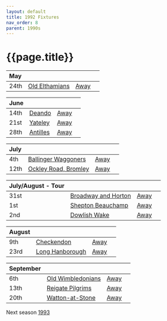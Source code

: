 ```yaml
---
layout: default
title: 1992 Fixtures
nav_order: 8
parent: 1990s
---
```


# {{page.title}}

| May |  |  |  |
|:---|:---|:---|:---|
| 24th | [Old Elthamians](old-elthamians) | [Away](https://goo.gl/maps/FQbBNZQTFggEmhfv9) |

| June |  |  |  |
|:---|:---|:---|:---|
| 14th | [Deando](deando) | [Away](https://goo.gl/maps/uvrsPR8UyUAgQpNMA) |
| 21st | [Yateley](yateley) | [Away](https://goo.gl/maps/bhbf5cuLVrB5hXne8) |
| 28th | [Antilles](antilles) | [Away](https://goo.gl/maps/RjBA5EtiWW3gXe3z9) |

| July |  |  |  |
|:---|:---|:---|:---|
| 4th | [Ballinger Waggoners](ballinger-waggoners) | [Away](https://goo.gl/maps/wvVwTSGVsLV3zrDX8) |
| 12th | [Ockley Road, Bromley](ockley-road-bromley) | [Away](https://goo.gl/maps/1BNQV3hL4Q5rZ2k27) |

| July/August - Tour |  |  |  |
|:---|:---|:---|:---|
| 31st | [Broadway and Horton](broadway-and-horton) | [Away](https://goo.gl/maps/orv3RETHUX95dBWv7) |
| 1st | [Shepton Beauchamp](shepton-beauchamp) | [Away](https://goo.gl/maps/U9dz6eSd2xoKyCbLA) |
| 2nd | [Dowlish Wake](dowlish-wake) | [Away](https://goo.gl/maps/b8LCqQEPKGkiWa7f6) |

| August |  |  |  |
|:---|:---|:---|:---|
| 9th | [Checkendon](checkendon) | [Away](https://goo.gl/maps/K3d3vM6qD7qv9Y1S7) |
| 23rd | [Long Hanborough](long-hanborough) | [Away](https://goo.gl/maps/6LxZBbPRzeLCtiJR7) |

| September |  |  |  |
|:---|:---|:---|:---|
| 6th | [Old Wimbledonians](old-wimbledonians) | [Away](https://goo.gl/maps/Uf2a5wFN68iZKSE57) |
| 13th | [Reigate Pilgrims](reigate-pilgrims) | [Away](https://goo.gl/maps/z54KDhWLtQreY6xy9) |
| 20th | [Watton-at-Stone](watton-at-stone) | [Away](https://goo.gl/maps/JPBQawMsjLgYtVHk9) |

Next season [1993](../1993)